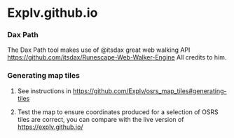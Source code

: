 # Explv.github.io 

### Dax Path

The Dax Path tool makes use of @itsdax great web walking API https://github.com/itsdax/Runescape-Web-Walker-Engine
All credits to him.

### Generating map tiles

1. See instructions in https://github.com/Explv/osrs_map_tiles#generating-tiles

2. Test the map to ensure coordinates produced for a selection of OSRS tiles are correct, you can compare with the live version of https://explv.github.io/
